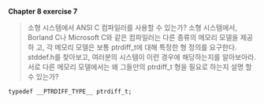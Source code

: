 **Chapter 8 exercise 7**

> 소형 시스템에서 ANSI C 컴파일러를 사용할 수 있는가? 소형 시스템에서,
> Borland C나 Microsoft C와 같은 컴파일러는 다른 종류의 메모리 모델을 제공하
> 고, 각 메모리 모델은 보통 ptrdiff_t에 대해 특정한 형 정의를 요구한다.
> stddef.h를 찾아보고, 여러분의 시스템이 이런 경우에 해당하는지를 알아보아라.
> 서로 다른 메모리 모델에서는 왜 그들만의 ptrdiff_t 형을 필요로 하는지 설명
> 할 수 있는가?

    typedef __PTRDIFF_TYPE__ ptrdiff_t;